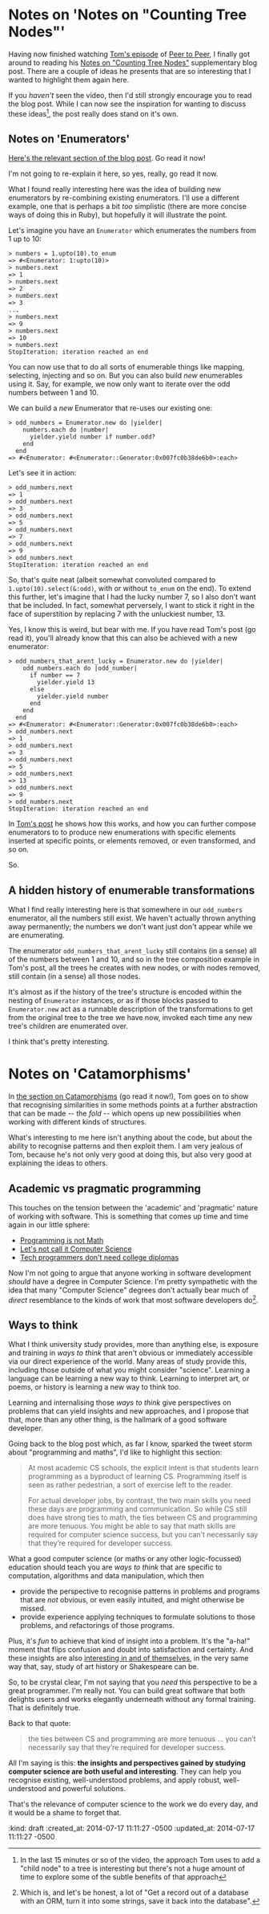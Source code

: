 Notes on 'Notes on "Counting Tree Nodes"'
=========================================

Having now finished watching [Tom's episode][] of [Peer to Peer][], I finally got around to reading his [Notes on "Counting Tree Nodes"][] supplementary blog post. There are a couple of ideas he presents that are so interesting that I wanted to highlight them again here.

If you *haven't* seen the video, then I'd still strongly encourage you to read the blog post. While I can now see the inspiration for wanting to discuss these ideas[^1], the post really does stand on it's own.

## Notes on 'Enumerators'

[Here's the relevant section of the blog post][enumerator-section]. Go read it now!

I'm not going to re-explain it here, so yes, really, go read it now.

What I found really interesting here was the idea of building new enumerators by re-combining existing enumerators. I'll use a different example, one that is perhaps a bit *too* simplistic (there are more concise ways of doing this in Ruby), but hopefully it will illustrate the point.

Let's imagine you have an `Enumerator` which enumerates the numbers from 1 up to 10:

    > numbers = 1.upto(10).to_enum
    => #<Enumerator: 1:upto(10)>
    > numbers.next
    => 1
    > numbers.next
    => 2
    > numbers.next
    => 3
    ...
    > numbers.next
    => 9
    > numbers.next
    => 10
    > numbers.next
    StopIteration: iteration reached an end

You can now use that to do all sorts of enumerable things like mapping, selecting, injecting and so on. But you can also build *new* enumerables using it. Say, for example, we now only want to iterate over the odd numbers between 1 and 10.

We can build a *new* Enumerator that re-uses our existing one:

    > odd_numbers = Enumerator.new do |yielder|
        numbers.each do |number|
          yielder.yield number if number.odd?
        end
      end
    => #<Enumerator: #<Enumerator::Generator:0x007fc0b38de6b0>:each>

Let's see it in action:

    > odd_numbers.next
    => 1
    > odd_numbers.next
    => 3
    > odd_numbers.next
    => 5
    > odd_numbers.next
    => 7
    > odd_numbers.next
    => 9
    > odd_numbers.next
    StopIteration: iteration reached an end

So, that's quite neat (albeit somewhat convoluted compared to `1.upto(10).select(&:odd)`, with or without `to_enum` on the end). To extend this further, let's imagine that I had the lucky number 7, so I also don't want that be included. In fact, somewhat perversely, I want to stick it right in the face of superstition by replacing 7 with the unluckiest number, 13.

Yes, I know this is weird, but bear with me. If you have read Tom's post (go read it), you'll already know that this can also be achieved with a new enumerator:

    > odd_numbers_that_arent_lucky = Enumerator.new do |yielder|
        odd_numbers.each do |odd_number|
          if number == 7
            yielder.yield 13
          else
            yielder.yield number
          end
        end
      end
    => #<Enumerator: #<Enumerator::Generator:0x007fc0b38de6b0>:each>
    > odd_numbers.next
    => 1
    > odd_numbers.next
    => 3
    > odd_numbers.next
    => 5
    > odd_numbers.next
    => 13
    > odd_numbers.next
    => 9
    > odd_numbers.next
    StopIteration: iteration reached an end

In [Tom's post][enumerator-section] he shows how this works, and how you can further compose enumerators to to produce new enumerations with specific elements inserted at specific points, or elements removed, or even transformed, and so on.

So.

## A hidden history of enumerable transformations

What I find really interesting here is that somewhere in our `odd_numbers` enumerator, all the numbers still exist. We haven't actually thrown anything away permanently; the numbers we don't want just don't appear while we are enumerating.

The enumerator `odd_numbers_that_arent_lucky` still contains (in a sense) all of the numbers between 1 and 10, and so in the tree composition example in Tom's post, all the trees he creates with new nodes, or with nodes removed, still contain (in a sense) all those nodes.

It's almost as if the history of the tree's structure is encoded within the nesting of `Enumerator` instances, or as if those blocks passed to `Enumerator.new` act as a runnable description of the transformations to get from the original tree to the tree we have now, invoked each time any new tree's children are enumerated over.

I think that's pretty interesting.


# Notes on 'Catamorphisms'

In [the section on Catamorphisms][catamorphism-section] (go read it now!), Tom goes on to show that recognising similarities in some methods points at a further abstraction that can be made -- the *fold* -- which opens up new possibilities when working with different kinds of structures.

What's interesting to me here isn't anything about the code, but about the ability to recognise patterns and then exploit them. I am very jealous of Tom, because he's not only very good at doing this, but also very good at explaining the ideas to others.

## Academic vs pragmatic programming

This touches on the tension between the 'academic' and 'pragmatic' nature of working with software. This is something that comes up time and time again in our little sphere:

* [Programming is not Math](http://www.sarahmei.com/blog/2014/07/15/programming-is-not-math/)
* [Let's not call it Computer Science](http://codemanship.co.uk/parlezuml/blog/?postid=1109)
* [Tech programmers don't need college diplomas](http://magazine.good.is/articles/turn-on-code-in-drop-out)

Now I'm not going to argue that anyone working in software development *should* have a degree in Computer Science. I'm pretty sympathetic with the idea that many "Computer Science" degrees don't actually bear much of _direct_ resemblance to the kinds of work that most software developers do[^2].

## Ways to think

What I think university study provides, more than anything else, is exposure and training in _ways to think_ that aren't obvious or immediately accessible via our direct experience of the world. Many areas of study provide this, including those outside of what you might consider "science". Learning a language can be learning a new way to think. Learning to interpret art, or poems, or history is learning a new way to think too.

Learning and internalising those _ways to think_ give perspectives on problems that can yield insights and new approaches, and I propose that that, more than any other thing, is the hallmark of a good software developer.

Going back to the blog post which, as far I know, sparked the tweet storm about "programming and maths", I'd like to highlight this section:

> At most academic CS schools, the explicit intent is that students learn programming as a byproduct of learning CS. Programming itself is seen as rather pedestrian, a sort of exercise left to the reader.
>
> For actual developer jobs, by contrast, the two main skills you need these days are programming and communication. So while CS still does have strong ties to math, the ties between CS and programming are more tenuous. You might be able to say that math skills are required for computer science success, but you can’t necessarily say that they’re required for developer success.

What a good computer science (or maths or any other logic-focussed) education should teach you are _ways to think_ that are specific to computation, algorithms and data manipulation, which then

* provide the perspective to recognise patterns in problems and programs that are _not_ obvious, or even easily intuited, and might otherwise be missed.
* provide experience applying techniques to formulate solutions to those problems, and refactorings of those programs.

Plus, it's _fun_ to achieve that kind of insight into a problem. It's the "a-ha!" moment that flips confusion and doubt into satisfaction and certainty. And these insights are also [interesting in and of themselves][computation-book], in the very same way that, say, study of art history or Shakespeare can be.

So, to be crystal clear, I'm not saying that you *need* this perspective to be a great programmer. I'm really not. You can build great software that both delights users and works elegantly underneath without any formal training. That is definitely true.

Back to that quote:

> the ties between CS and programming are more tenuous ... you can’t necessarily say that they’re required for developer success.

All I'm saying is this: __the insights and perspectives gained by studying computer science are both useful and interesting__. They can help you recognise existing, well-understood problems, and apply robust, well-understood and powerful solutions.

That's the relevance of computer science to the work we do every day, and it would be a shame to forget that.

[Tom's episode]: http://peertopeer.io/videos/1-tom-stuart
[Notes on "Counting Tree Nodes"]: http://codon.com/notes-on-counting-tree-nodes
[Peer to Peer]: http://peertopeer.io
[enumerator-section]: http://codon.com/notes-on-counting-tree-nodes#enumerators
[catamorphism-section]: http://codon.com/notes-on-counting-tree-nodes#catamorphisms
[computation-book]: http://computationbook.com


[^1]: In the last 15 minutes or so of the video, the approach Tom uses to add a "child node" to a tree is interesting but there's not a huge amount of time to explore some of the subtle benefits of that approach
[^2]: Which is, and let's be honest, a lot of "Get a record out of a database with an ORM, turn it into some strings, save it back into the database".

:kind: draft
:created_at: 2014-07-17 11:11:27 -0500
:updated_at: 2014-07-17 11:11:27 -0500

